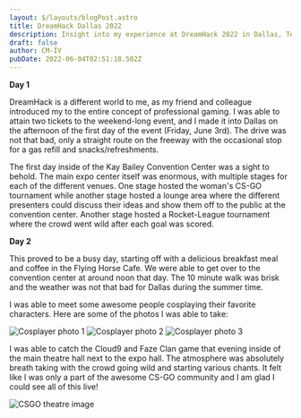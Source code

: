 ```yaml
---
layout: $/layouts/blogPost.astro
title: DreamHack Dallas 2022
description: Insight into my experience at DreamHack 2022 in Dallas, Texas.
draft: false
author: CM-IV
pubDate: 2022-06-04T02:51:18.502Z
---
```

**Day 1**

DreamHack is a different world to me, as my friend and colleague introduced my to the entire concept of  professional gaming.  I was able to attain two tickets to the weekend-long event, and I made it into Dallas on the afternoon of the first day of the event (Friday, June 3rd).  The drive was not that bad, only a straight route on the freeway with the occasional stop for a gas refill and snacks/refreshments.

The first day inside of the Kay Bailey Convention Center was a sight to behold.  The main expo center itself was enormous, with multiple stages for each of the different venues.  One stage hosted the woman's CS-GO tournament while another stage hosted a lounge area where the different presenters could discuss their ideas and show them off to the public at the convention center.  Another stage hosted a Rocket-League tournament where the crowd went wild after each goal was scored.

**Day 2**

This proved to be a busy day, starting off with a delicious breakfast meal and coffee in the Flying Horse Cafe.  We were able to get over to the convention center at around noon that day.  The 10 minute walk was brisk and the weather was not that bad for Dallas during the summer time.

I was able to meet some awesome people cosplaying their favorite characters.  Here are some of the photos I was able to take:

<img class="image" src="https://ik.imagekit.io/xbkhabiqcy9/img/IMG_20220604_171802-min_CiPPtFfF-.webp?ik-sdk-version=javascript-1.4.3&updatedAt=1655666395031" alt="Cosplayer photo 1" />

<img class="image" src="https://ik.imagekit.io/xbkhabiqcy9/img/IMG_20220604_151127-min_ihEIeeubQ.webp?ik-sdk-version=javascript-1.4.3&updatedAt=1655666395259" alt="Cosplayer photo 2" />

<img class="image" src="https://ik.imagekit.io/xbkhabiqcy9/img/IMG_20220604_142939-min_Pg4oALlEU.webp?ik-sdk-version=javascript-1.4.3&updatedAt=1655666395428" alt="Cosplayer photo 3" />

I was able to catch the Cloud9 and Faze Clan game that evening inside of the main theatre hall next to the expo hall.  The atmosphere was absolutely breath taking with the crowd going wild and starting various chants.  It felt like I was only a part of the awesome CS-GO community and I am glad I could see all of this live!

<img class="image" src="https://ik.imagekit.io/xbkhabiqcy9/img/IMG_20220603_183524-min_cXkBJOO3u.webp?ik-sdk-version=javascript-1.4.3&updatedAt=1655666395461" alt="CSGO theatre image" />